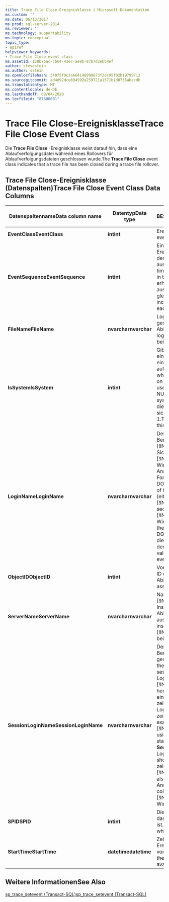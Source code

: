 ```yaml
---
title: Trace File Close-Ereignisklasse | Microsoft-Dokumentation
ms.custom: ''
ms.date: 06/13/2017
ms.prod: sql-server-2014
ms.reviewer: ''
ms.technology: supportability
ms.topic: conceptual
topic_type:
- apiref
helpviewer_keywords:
- Trace File Close event class
ms.assetid: 128b7bac-cb64-43e7-ae9b-87b7d2ebb4ef
author: stevestein
ms.author: sstein
ms.openlocfilehash: 34075f9c3a664198999873f2dc95f02b19799712
ms.sourcegitcommit: ad4d92dce894592a259721a1571b1d8736abacdb
ms.translationtype: MT
ms.contentlocale: de-DE
ms.lasthandoff: 08/04/2020
ms.locfileid: "87608691"
---
```

# <a name="trace-file-close-event-class"></a><span data-ttu-id="9f2db-102">Trace File Close-Ereignisklasse</span><span class="sxs-lookup"><span data-stu-id="9f2db-102">Trace File Close Event Class</span></span>
  <span data-ttu-id="9f2db-103">Die **Trace File Close** -Ereignisklasse weist darauf hin, dass eine Ablaufverfolgungsdatei während eines Rollovers für Ablaufverfolgungsdateien geschlossen wurde.</span><span class="sxs-lookup"><span data-stu-id="9f2db-103">The **Trace File Close** event class indicates that a trace file has been closed during a trace file rollover.</span></span>  
  
## <a name="trace-file-close-event-class-data-columns"></a><span data-ttu-id="9f2db-104">Trace File Close-Ereignisklasse (Datenspalten)</span><span class="sxs-lookup"><span data-stu-id="9f2db-104">Trace File Close Event Class Data Columns</span></span>  
  
|<span data-ttu-id="9f2db-105">Datenspaltenname</span><span class="sxs-lookup"><span data-stu-id="9f2db-105">Data column name</span></span>|<span data-ttu-id="9f2db-106">Datentyp</span><span class="sxs-lookup"><span data-stu-id="9f2db-106">Data type</span></span>|<span data-ttu-id="9f2db-107">BESCHREIBUNG</span><span class="sxs-lookup"><span data-stu-id="9f2db-107">Description</span></span>|<span data-ttu-id="9f2db-108">Column ID</span><span class="sxs-lookup"><span data-stu-id="9f2db-108">Column ID</span></span>|<span data-ttu-id="9f2db-109">Filterbar</span><span class="sxs-lookup"><span data-stu-id="9f2db-109">Filterable</span></span>|  
|----------------------|---------------|-----------------|---------------|----------------|  
|<span data-ttu-id="9f2db-110">**EventClass**</span><span class="sxs-lookup"><span data-stu-id="9f2db-110">**EventClass**</span></span>|<span data-ttu-id="9f2db-111">**int**</span><span class="sxs-lookup"><span data-stu-id="9f2db-111">**int**</span></span>|<span data-ttu-id="9f2db-112">Ereignistyp = 150.</span><span class="sxs-lookup"><span data-stu-id="9f2db-112">Type of event = 150.</span></span>|<span data-ttu-id="9f2db-113">27</span><span class="sxs-lookup"><span data-stu-id="9f2db-113">27</span></span>|<span data-ttu-id="9f2db-114">Nein</span><span class="sxs-lookup"><span data-stu-id="9f2db-114">No</span></span>|  
|<span data-ttu-id="9f2db-115">**EventSequence**</span><span class="sxs-lookup"><span data-stu-id="9f2db-115">**EventSequence**</span></span>|<span data-ttu-id="9f2db-116">**int**</span><span class="sxs-lookup"><span data-stu-id="9f2db-116">**int**</span></span>|<span data-ttu-id="9f2db-117">Eindeutiger Timestamp des Ereignisses, das während der Ablaufverfolgung ausgelöst wurde.</span><span class="sxs-lookup"><span data-stu-id="9f2db-117">The unique timestamp of this event fired in this trace.</span></span> <span data-ttu-id="9f2db-118">Diese Zahl erhöht sich bei jedem ausgelösten Ereignis gleichmäßig.</span><span class="sxs-lookup"><span data-stu-id="9f2db-118">This number increases monotonically for each event fired.</span></span>|<span data-ttu-id="9f2db-119">51</span><span class="sxs-lookup"><span data-stu-id="9f2db-119">51</span></span>|<span data-ttu-id="9f2db-120">Nein</span><span class="sxs-lookup"><span data-stu-id="9f2db-120">No</span></span>|  
|<span data-ttu-id="9f2db-121">**FileName**</span><span class="sxs-lookup"><span data-stu-id="9f2db-121">**FileName**</span></span>|<span data-ttu-id="9f2db-122">**nvarchar**</span><span class="sxs-lookup"><span data-stu-id="9f2db-122">**nvarchar**</span></span>|<span data-ttu-id="9f2db-123">Logischer Name der geschlossenen Ablaufverfolgungsdatei.</span><span class="sxs-lookup"><span data-stu-id="9f2db-123">The logical name of the trace file being closed.</span></span>|<span data-ttu-id="9f2db-124">36</span><span class="sxs-lookup"><span data-stu-id="9f2db-124">36</span></span>|<span data-ttu-id="9f2db-125">Ja</span><span class="sxs-lookup"><span data-stu-id="9f2db-125">Yes</span></span>|  
|<span data-ttu-id="9f2db-126">**IsSystem**</span><span class="sxs-lookup"><span data-stu-id="9f2db-126">**IsSystem**</span></span>|<span data-ttu-id="9f2db-127">**int**</span><span class="sxs-lookup"><span data-stu-id="9f2db-127">**int**</span></span>|<span data-ttu-id="9f2db-128">Gibt an, ob das Ereignis bei einem Systemprozess oder einem Benutzerprozess aufgetreten ist.</span><span class="sxs-lookup"><span data-stu-id="9f2db-128">Indicates whether the event occurred on a system process or a user process.</span></span> <span data-ttu-id="9f2db-129">1 = System, NULL = Benutzer.</span><span class="sxs-lookup"><span data-stu-id="9f2db-129">1 = system, NULL = user.</span></span> <span data-ttu-id="9f2db-130">Bei dieser Ereignisklasse beläuft sich der Wert immer auf 1.</span><span class="sxs-lookup"><span data-stu-id="9f2db-130">The value is always 1 for this event class.</span></span>|<span data-ttu-id="9f2db-131">60</span><span class="sxs-lookup"><span data-stu-id="9f2db-131">60</span></span>|<span data-ttu-id="9f2db-132">Ja</span><span class="sxs-lookup"><span data-stu-id="9f2db-132">Yes</span></span>|  
|<span data-ttu-id="9f2db-133">**LoginName**</span><span class="sxs-lookup"><span data-stu-id="9f2db-133">**LoginName**</span></span>|<span data-ttu-id="9f2db-134">**nvarchar**</span><span class="sxs-lookup"><span data-stu-id="9f2db-134">**nvarchar**</span></span>|<span data-ttu-id="9f2db-135">Der Anmeldename des Benutzers ( [!INCLUDE[ssNoVersion](../../includes/ssnoversion-md.md)] -Sicherheitsanmeldung oder [!INCLUDE[msCoName](../../includes/msconame-md.md)] Windows-Anmeldeinformationen im Format DOMAIN\username).</span><span class="sxs-lookup"><span data-stu-id="9f2db-135">Name of the login of the user (either [!INCLUDE[ssNoVersion](../../includes/ssnoversion-md.md)] security login or the [!INCLUDE[msCoName](../../includes/msconame-md.md)] Windows login credentials in the form of DOMAIN\username).</span></span> <span data-ttu-id="9f2db-136">Bei dieser Ereignisklasse lautet der Wert immer "sa".</span><span class="sxs-lookup"><span data-stu-id="9f2db-136">The value is always "sa" for this event class.</span></span>|<span data-ttu-id="9f2db-137">11</span><span class="sxs-lookup"><span data-stu-id="9f2db-137">11</span></span>|<span data-ttu-id="9f2db-138">Ja</span><span class="sxs-lookup"><span data-stu-id="9f2db-138">Yes</span></span>|  
|<span data-ttu-id="9f2db-139">**ObjectID**</span><span class="sxs-lookup"><span data-stu-id="9f2db-139">**ObjectID**</span></span>|<span data-ttu-id="9f2db-140">**int**</span><span class="sxs-lookup"><span data-stu-id="9f2db-140">**int**</span></span>|<span data-ttu-id="9f2db-141">Vom System zugewiesene ID der Ablaufverfolgung.</span><span class="sxs-lookup"><span data-stu-id="9f2db-141">System-assigned ID of the trace.</span></span>|<span data-ttu-id="9f2db-142">22</span><span class="sxs-lookup"><span data-stu-id="9f2db-142">22</span></span>|<span data-ttu-id="9f2db-143">Ja</span><span class="sxs-lookup"><span data-stu-id="9f2db-143">Yes</span></span>|  
|<span data-ttu-id="9f2db-144">**ServerName**</span><span class="sxs-lookup"><span data-stu-id="9f2db-144">**ServerName**</span></span>|<span data-ttu-id="9f2db-145">**nvarchar**</span><span class="sxs-lookup"><span data-stu-id="9f2db-145">**nvarchar**</span></span>|<span data-ttu-id="9f2db-146">Name der [!INCLUDE[ssNoVersion](../../includes/ssnoversion-md.md)] -Instanz, für die eine Ablaufverfolgung ausgeführt wird.</span><span class="sxs-lookup"><span data-stu-id="9f2db-146">Name of the instance of [!INCLUDE[ssNoVersion](../../includes/ssnoversion-md.md)] being traced.</span></span>|<span data-ttu-id="9f2db-147">26</span><span class="sxs-lookup"><span data-stu-id="9f2db-147">26</span></span>|<span data-ttu-id="9f2db-148">Nein</span><span class="sxs-lookup"><span data-stu-id="9f2db-148">No</span></span>|  
|<span data-ttu-id="9f2db-149">**SessionLoginName**</span><span class="sxs-lookup"><span data-stu-id="9f2db-149">**SessionLoginName**</span></span>|<span data-ttu-id="9f2db-150">**nvarchar**</span><span class="sxs-lookup"><span data-stu-id="9f2db-150">**nvarchar**</span></span>|<span data-ttu-id="9f2db-151">Der Anmeldename des Benutzers, der die Sitzung gestartet hat.</span><span class="sxs-lookup"><span data-stu-id="9f2db-151">Login name of the user who originated the session.</span></span> <span data-ttu-id="9f2db-152">Wenn Sie z. B. mit Login1 eine Verbindung zu [!INCLUDE[ssNoVersion](../../includes/ssnoversion-md.md)] herstellen und mit Login2 eine Anweisung ausführen, zeigt **SessionLoginName** Login1 an, und **LoginName** zeigt Login2 an.</span><span class="sxs-lookup"><span data-stu-id="9f2db-152">For example, if you connect to [!INCLUDE[ssNoVersion](../../includes/ssnoversion-md.md)] using Login1 and execute a statement as Login2, **SessionLoginName** shows Login1 and **LoginName** shows Login2.</span></span> <span data-ttu-id="9f2db-153">Diese Spalte zeigt sowohl den [!INCLUDE[ssNoVersion](../../includes/ssnoversion-md.md)] - als auch den Windows-Anmeldenamen an.</span><span class="sxs-lookup"><span data-stu-id="9f2db-153">This column displays both [!INCLUDE[ssNoVersion](../../includes/ssnoversion-md.md)] and Windows logins.</span></span>|<span data-ttu-id="9f2db-154">64</span><span class="sxs-lookup"><span data-stu-id="9f2db-154">64</span></span>|<span data-ttu-id="9f2db-155">Ja</span><span class="sxs-lookup"><span data-stu-id="9f2db-155">Yes</span></span>|  
|<span data-ttu-id="9f2db-156">**SPID**</span><span class="sxs-lookup"><span data-stu-id="9f2db-156">**SPID**</span></span>|<span data-ttu-id="9f2db-157">**int**</span><span class="sxs-lookup"><span data-stu-id="9f2db-157">**int**</span></span>|<span data-ttu-id="9f2db-158">Die ID der Sitzung, in der das Ereignis aufgetreten ist.</span><span class="sxs-lookup"><span data-stu-id="9f2db-158">ID of the session on which the event occurred.</span></span>|<span data-ttu-id="9f2db-159">12</span><span class="sxs-lookup"><span data-stu-id="9f2db-159">12</span></span>|<span data-ttu-id="9f2db-160">Ja</span><span class="sxs-lookup"><span data-stu-id="9f2db-160">Yes</span></span>|  
|<span data-ttu-id="9f2db-161">**StartTime**</span><span class="sxs-lookup"><span data-stu-id="9f2db-161">**StartTime**</span></span>|<span data-ttu-id="9f2db-162">**datetime**</span><span class="sxs-lookup"><span data-stu-id="9f2db-162">**datetime**</span></span>|<span data-ttu-id="9f2db-163">Zeitpunkt, zu dem das Ereignis begonnen hat (falls vorhanden).</span><span class="sxs-lookup"><span data-stu-id="9f2db-163">Time at which the event started, if available.</span></span>|<span data-ttu-id="9f2db-164">14</span><span class="sxs-lookup"><span data-stu-id="9f2db-164">14</span></span>|<span data-ttu-id="9f2db-165">Ja</span><span class="sxs-lookup"><span data-stu-id="9f2db-165">Yes</span></span>|  
  
## <a name="see-also"></a><span data-ttu-id="9f2db-166">Weitere Informationen</span><span class="sxs-lookup"><span data-stu-id="9f2db-166">See Also</span></span>  
 [<span data-ttu-id="9f2db-167">sp_trace_setevent &#40;Transact-SQL&#41;</span><span class="sxs-lookup"><span data-stu-id="9f2db-167">sp_trace_setevent &#40;Transact-SQL&#41;</span></span>](/sql/relational-databases/system-stored-procedures/sp-trace-setevent-transact-sql)  
  
  
